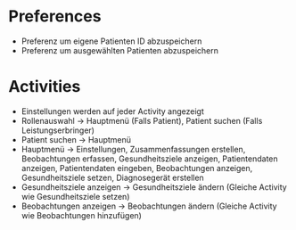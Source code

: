 # Preferences
- Preferenz um eigene Patienten ID abzuspeichern
- Preferenz um ausgewählten Patienten abzuspeichern

# Activities
- Einstellungen werden auf jeder Activity angezeigt
- Rollenauswahl -> Hauptmenü (Falls Patient), Patient suchen (Falls Leistungserbringer)
- Patient suchen -> Hauptmenü
- Hauptmenü -> Einstellungen, Zusammenfassungen erstellen, Beobachtungen erfassen, Gesundheitsziele anzeigen, Patientendaten anzeigen, Patientendaten eingeben, Beobachtungen anzeigen, Gesundheitsziele setzen, Diagnosegerät erstellen
- Gesundheitsziele anzeigen -> Gesundheitsziele ändern (Gleiche Activity wie Gesundheitsziele setzen)
- Beobachtungen anzeigen -> Beobachtungen ändern (Gleiche Activity wie Beobachtungen hinzufügen)